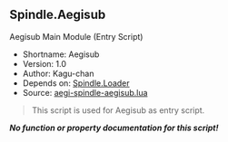 Spindle.Aegisub
---------------
Aegisub Main Module (Entry Script)

* Shortname: Aegisub
* Version: 1.0
* Author: Kagu-chan
* Depends on: [Spindle.Loader](../core/loader.md)
* Source: [aegi-spindle-aegisub.lua](https://github.com/Kagurame/AegiSpindle/tree/beta/src/aegi-spindle-aegisub.lua)

> This script is used for Aegisub as entry script.

***No function or property documentation for this script!***
